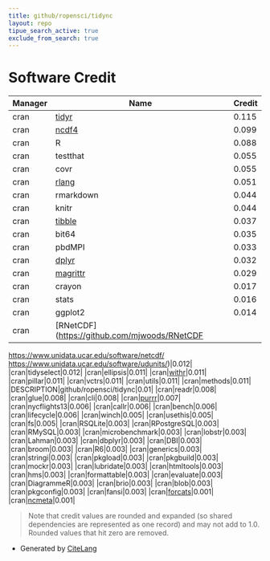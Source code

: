 ```yaml
---
title: github/ropensci/tidync
layout: repo
tipue_search_active: true
exclude_from_search: true
---
```

# Software Credit

|Manager|Name|Credit|
|-------|----|------|
|cran|[tidyr](https://tidyr.tidyverse.org)|0.115|
|cran|[ncdf4](http://cirrus.ucsd.edu/~pierce/ncdf/)|0.099|
|cran|R|0.088|
|cran|testthat|0.055|
|cran|covr|0.055|
|cran|[rlang](https://rlang.r-lib.org)|0.051|
|cran|rmarkdown|0.044|
|cran|knitr|0.044|
|cran|[tibble](https://tibble.tidyverse.org/)|0.037|
|cran|bit64|0.035|
|cran|pbdMPI|0.033|
|cran|[dplyr](https://dplyr.tidyverse.org)|0.032|
|cran|[magrittr](https://magrittr.tidyverse.org)|0.029|
|cran|crayon|0.017|
|cran|stats|0.016|
|cran|ggplot2|0.014|
|cran|[RNetCDF](https://github.com/mjwoods/RNetCDF
https://www.unidata.ucar.edu/software/netcdf/
https://www.unidata.ucar.edu/software/udunits/)|0.012|
|cran|tidyselect|0.012|
|cran|ellipsis|0.011|
|cran|[withr](https://withr.r-lib.org)|0.011|
|cran|pillar|0.011|
|cran|vctrs|0.011|
|cran|utils|0.011|
|cran|methods|0.011|
|DESCRIPTION|github/ropensci/tidync|0.01|
|cran|readr|0.008|
|cran|glue|0.008|
|cran|cli|0.008|
|cran|[purrr](http://purrr.tidyverse.org)|0.007|
|cran|nycflights13|0.006|
|cran|callr|0.006|
|cran|bench|0.006|
|cran|lifecycle|0.006|
|cran|winch|0.005|
|cran|usethis|0.005|
|cran|fs|0.005|
|cran|RSQLite|0.003|
|cran|RPostgreSQL|0.003|
|cran|RMySQL|0.003|
|cran|microbenchmark|0.003|
|cran|lobstr|0.003|
|cran|Lahman|0.003|
|cran|dbplyr|0.003|
|cran|DBI|0.003|
|cran|broom|0.003|
|cran|R6|0.003|
|cran|generics|0.003|
|cran|stringi|0.003|
|cran|pkgload|0.003|
|cran|pkgbuild|0.003|
|cran|mockr|0.003|
|cran|lubridate|0.003|
|cran|htmltools|0.003|
|cran|hms|0.003|
|cran|formattable|0.003|
|cran|evaluate|0.003|
|cran|DiagrammeR|0.003|
|cran|brio|0.003|
|cran|blob|0.003|
|cran|pkgconfig|0.003|
|cran|fansi|0.003|
|cran|[forcats](https://forcats.tidyverse.org)|0.001|
|cran|[ncmeta](https://github.com/hypertidy/ncmeta)|0.001|


> Note that credit values are rounded and expanded (so shared dependencies are represented as one record) and may not add to 1.0. Rounded values that hit zero are removed.


- Generated by [CiteLang](https://github.com/vsoch/citelang)

